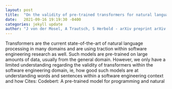 ```yaml
---
layout: post
title:  "On the validity of pre-trained transformers for natural language processing in the software engineering domain"
date:   2021-09-16 19:19:30 -0400
categories: jekyll update
author: "J von der Mosel, A Trautsch, S Herbold - arXiv preprint arXiv:2109.04738, 2021"
---
```

Transformers are the current state-of-the-art of natural language processing in many domains and are using traction within software engineering research as well. Such models are pre-trained on large amounts of data, usually from the general domain. However, we only have a limited understanding regarding the validity of transformers within the software engineering domain, ie, how good such models are at understanding words and sentences within a software engineering context and how Cites: Codebert: A pre-trained model for programming and natural